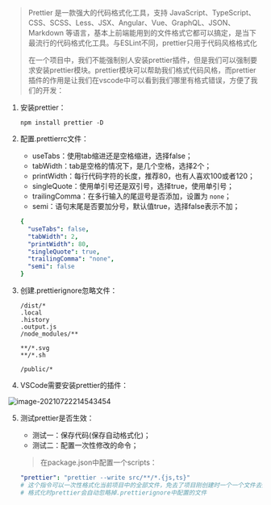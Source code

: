 > Prettier 是一款强大的代码格式化工具，支持 JavaScript、TypeScript、CSS、SCSS、Less、JSX、Angular、Vue、GraphQL、JSON、Markdown 等语言，基本上前端能用到的文件格式它都可以搞定，是当下最流行的代码格式化工具。与ESLint不同，prettier只用于代码风格格式化
>
> 在一个项目中，我们不能强制别人安装prettier插件，但是我们可以强制要求安装prettier模块。prettier模块可以帮助我们格式代码风格，而prettier插件的作用是让我们在vscode中可以看到我们哪里有格式错误，方便了我们的开发：

1. 安装prettier：

   ``` shell
   npm install prettier -D
   ```

2. 配置.prettierrc文件：

   * useTabs：使用tab缩进还是空格缩进，选择false；
   * tabWidth：tab是空格的情况下，是几个空格，选择2个；
   * printWidth：每行代码字符的长度，推荐80，也有人喜欢100或者120；
   * singleQuote：使用单引号还是双引号，选择true，使用单引号；
   * trailingComma：在多行输入的尾逗号是否添加，设置为 `none`；
   * semi：语句末尾是否要加分号，默认值true，选择false表示不加；

   ``` yaml
   {
     "useTabs": false,
     "tabWidth": 2,
     "printWidth": 80,
     "singleQuote": true,
     "trailingComma": "none",
     "semi": false
   }
   ```

3. 创建.prettierignore忽略文件：

   ``` 
   /dist/*
   .local
   .history
   .output.js
   /node_modules/**
   
   **/*.svg
   **/*.sh
   
   /public/*
   ```

4. VSCode需要安装prettier的插件：

![image-20210722214543454](https://cdn.jsdelivr.net/gh/ilmangoi/imgRepo@main/img/008i3skNgy1gsq2acx21rj30ow057mxp.jpg)

5. 测试prettier是否生效：

   * 测试一：保存代码(保存自动格式化)；
   * 测试二：配置一次性修改的命令；

   > 在package.json中配置一个scripts：

   ``` yaml
   "prettier": "prettier --write src/**/*.{js,ts}"
   # 这个指令可以一次性格式化当前项目中的全部文件，免去了项目刚创建时一个一个文件去修改
   # 格式化时prettier会自动忽略掉.prettierignore中配置的文件
   ```

